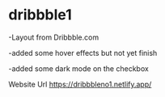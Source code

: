 # dribbble1

-Layout from Dribbble.com

-added some hover effects but not yet finish

-added some dark mode on the checkbox

Website Url https://dribbbleno1.netlify.app/
